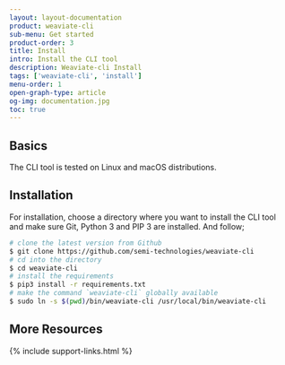 ```yaml
---
layout: layout-documentation
product: weaviate-cli
sub-menu: Get started
product-order: 3
title: Install
intro: Install the CLI tool
description: Weaviate-cli Install
tags: ['weaviate-cli', 'install']
menu-order: 1
open-graph-type: article
og-img: documentation.jpg
toc: true
---
```


## Basics

The CLI tool is tested on Linux and macOS distributions.

## Installation

For installation, choose a directory where you want to install the CLI tool and make sure Git, Python 3 and PIP 3 are installed. And follow;

```bash
# clone the latest version from Github
$ git clone https://github.com/semi-technologies/weaviate-cli
# cd into the directory
$ cd weaviate-cli
# install the requirements
$ pip3 install -r requirements.txt
# make the command `weaviate-cli` globally available
$ sudo ln -s $(pwd)/bin/weaviate-cli /usr/local/bin/weaviate-cli
```

## More Resources

{% include support-links.html %}